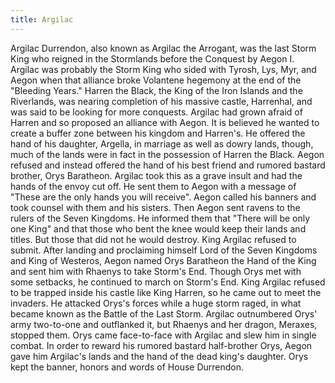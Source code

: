```yaml
---
title: Argilac
---
```


Argilac Durrendon, also known as Argilac the Arrogant, was the last Storm King who reigned in the Stormlands before the Conquest by Aegon I. Argilac was probably the Storm King who sided with Tyrosh, Lys, Myr, and Aegon when that alliance broke Volantene hegemony at the end of the "Bleeding Years." Harren the Black, the King of the Iron Islands and the Riverlands, was nearing completion of his massive castle, Harrenhal, and was said to be looking for more conquests. Argilac had grown afraid of Harren and so proposed an alliance with Aegon. It is believed he wanted to create a buffer zone between his kingdom and Harren's. He offered the hand of his daughter, Argella, in marriage as well as dowry lands, though, much of the lands were in fact in the possession of Harren the Black. Aegon refused and instead offered the hand of his best friend and rumored bastard brother, Orys Baratheon. Argilac took this as a grave insult and had the hands of the envoy cut off. He sent them to Aegon with a message of "These are the only hands you will receive". Aegon called his banners and took counsel with them and his sisters. Then Aegon sent ravens to the rulers of the Seven Kingdoms. He informed them that "There will be only one King" and that those who bent the knee would keep their lands and titles. But those that did not he would destroy. King Argilac refused to submit. After landing and proclaiming himself Lord of the Seven Kingdoms and King of Westeros, Aegon named Orys Baratheon the Hand of the King and sent him with Rhaenys to take Storm's End. Though Orys met with some setbacks, he continued to march on Storm's End. King Argilac refused to be trapped inside his castle like King Harren, so he came out to meet the invaders. He attacked Orys's forces while a huge storm raged, in what became known as the Battle of the Last Storm. Argilac outnumbered Orys' army two-to-one and outflanked it, but Rhaenys and her dragon, Meraxes, stopped them. Orys came face-to-face with Argilac and slew him in single combat. In order to reward his rumored bastard half-brother Orys, Aegon gave him Argilac's lands and the hand of the dead king's daughter. Orys kept the banner, honors and words of House Durrendon.


